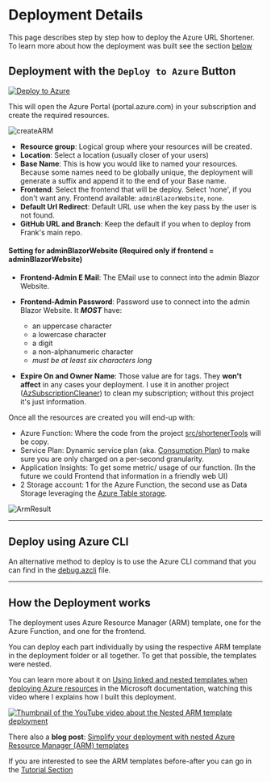 # Deployment Details

This page describes step by step how to deploy the Azure URL Shortener. To learn more  about how the deployment was built see the section [below](#how-the-deployment-works)

## Deployment with the `Deploy to Azure` Button

[![Deploy to Azure](https://aka.ms/deploytoazurebutton)](https://portal.azure.com/#create/Microsoft.Template/uri/https%3A%2F%2Fraw.githubusercontent.com%2Fthashimoto2016%2FAzUrlShortener%2Fmain%2Fdeployment%2FazureDeploy.json)

This will open the Azure Portal (portal.azure.com) in your subscription and create the required resources.

![createARM][createARM]

- **Resource group**: Logical group where your resources will be created.
- **Location**: Select a location (usually closer of your users)
- **Base Name**: This is how you would like to named your resources. Because some names need to be globally unique, the deployment will generate a suffix and append it to the end of your Base name.
- **Frontend**: Select the frontend that will be deploy. Select 'none', if you don't want any. Frontend available: `adminBlazorWebsite`, `none`. 
- **Default Url Redirect**: Default URL use when the key pass by the user is not found.
- **GitHub URL and Branch**: Keep the default if you when to deploy from Frank's main repo. 

#### Setting for adminBlazorWebsite (Required only if frontend = adminBlazorWebsite)

- **Frontend-Admin E Mail**: The EMail use to connect into the admin Blazor Website.
- **Frontend-Admin Password**: Password use to connect into the admin Blazor Website. It **_MOST_** have:
  - an uppercase character
  - a lowercase character
  - a digit
  - a non-alphanumeric character 
  - _must be at least six characters long_


- **Expire On and Owner Name**: Those value are for tags. They **won't affect** in any cases your deployment. I use it in another project ([AzSubscriptionCleaner](https://github.com/FBoucher/AzSubscriptionCleaner)) to clean my subscription; without this project it's just information.

Once all the resources are created you will end-up with: 

- Azure Function: Where the code from the project [src/shortenerTools](src/shortenerTools) will be copy.
- Service Plan: Dynamic service plan (aka. [Consumption Plan](https://azure.microsoft.com/en-us/pricing/details/functions/?WT.mc_id=azurlshortener-github-frbouche)) to make sure you are only charged on a per-second granularity.
- Application Insights: To get some metric/ usage of our function. (In the future we could Frontend that information in a friendly web UI)
- 2 Storage account: 1 for the Azure Function, the second use as Data Storage leveraging the [Azure Table storage](https://azure.microsoft.com/en-us/services/storage/tables/?WT.mc_id=azurlshortener-github-frbouche).

![ArmResult][ArmResult]


---


## Deploy using Azure CLI

An alternative method to deploy is to use the Azure CLI command that you can find in the [debug.azcli](deployment/debug.azcli) file.


---


## How the Deployment works

The deployment uses Azure Resource Manager (ARM) template, one for the Azure Function, and one for the frontend. 

You can deploy each part individually by using the respective ARM template in the deployment folder or all together. To get that possible, the templates were nested. 

You can learn more about it on [Using linked and nested templates when deploying Azure resources](https://c5m.ca/nestedARM) in the Microsoft documentation, watching this video where I explains how I built this deployment.

[![Thumbnail of the YouTube video about the Nested ARM template deployment][Episode60_EN]](https://youtu.be/IePDTQk6Bz8)

There also a **blog post**: [Simplify your deployment with nested Azure Resource Manager (ARM) templates](http://www.frankysnotes.com/2020/05/simplify-your-deployment-with-nested.html)

If you are interested to see the ARM templates before-after you can go in the [Tutorial Section](tutorials/optional-arm/Howto.md)



[createARM]: medias/createARM.png
[ArmResult]: medias/ArmResult.png
[Episode60_EN]: medias/Episode60_EN.png
